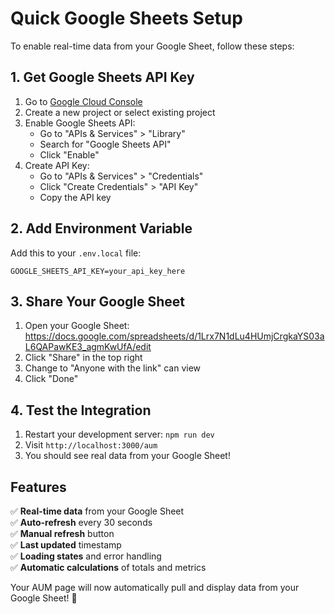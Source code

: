 # Quick Google Sheets Setup

To enable real-time data from your Google Sheet, follow these steps:

## 1. Get Google Sheets API Key

1. Go to [Google Cloud Console](https://console.cloud.google.com/)
2. Create a new project or select existing project
3. Enable Google Sheets API:
   - Go to "APIs & Services" > "Library"
   - Search for "Google Sheets API"
   - Click "Enable"
4. Create API Key:
   - Go to "APIs & Services" > "Credentials"
   - Click "Create Credentials" > "API Key"
   - Copy the API key

## 2. Add Environment Variable

Add this to your `.env.local` file:

```env
GOOGLE_SHEETS_API_KEY=your_api_key_here
```

## 3. Share Your Google Sheet

1. Open your Google Sheet: https://docs.google.com/spreadsheets/d/1Lrx7N1dLu4HUmjCrgkaYS03aL6QAPawKE3_agmKwUfA/edit
2. Click "Share" in the top right
3. Change to "Anyone with the link" can view
4. Click "Done"

## 4. Test the Integration

1. Restart your development server: `npm run dev`
2. Visit `http://localhost:3000/aum`
3. You should see real data from your Google Sheet!

## Features

✅ **Real-time data** from your Google Sheet  
✅ **Auto-refresh** every 30 seconds  
✅ **Manual refresh** button  
✅ **Last updated** timestamp  
✅ **Loading states** and error handling  
✅ **Automatic calculations** of totals and metrics  

Your AUM page will now automatically pull and display data from your Google Sheet! 🎉
